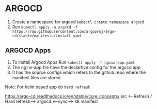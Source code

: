 # ARGOCD
1. Create a namespace for argocd `kubectl create namespace argocd`
2. Run `kubectl apply -n argocd -f https://raw.githubusercontent.com/argoproj/argo-cd/stable/manifests/install.yaml`

## ARGOCD Apps
1. To install Argocd Apps Run `kubectl apply -f nginx-app.yaml`
2. The nginx-app file have the declartive config for the argocd app
3. It has the source configs which refers to the github repo where the manifest files are stored

Note: For helm based app do `hard refresh`

https://argo-cd.readthedocs.io/en/stable/core_concepts/
src <--Refresh / Hard refresh--> argocd <--sync--> k8 manifest